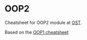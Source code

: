 # OOP2

Cheatsheet for OOP2 module at [OST](https://ost.ch).

Based on the [OOP1 cheatsheet](https://github.com/panmau/OOP1)
